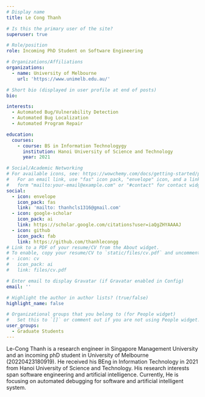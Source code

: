 ```yaml
---
# Display name
title: Le Cong Thanh

# Is this the primary user of the site?
superuser: true

# Role/position
role: Incoming PhD Student on Software Engineering

# Organizations/Affiliations
organizations:
  - name: University of Melbourne
    url: 'https://www.unimelb.edu.au/'

# Short bio (displayed in user profile at end of posts)
bio: 

interests:
  - Automated Bug/Vulnerability Detection
  - Automated Bug Localization
  - Automated Program Repair

education:
  courses:
    - course: BS in Information Technologygy
      institution: Hanoi University of Science and Technology
      year: 2021

# Social/Academic Networking
# For available icons, see: https://wowchemy.com/docs/getting-started/page-builder/#icons
#   For an email link, use "fas" icon pack, "envelope" icon, and a link in the
#   form "mailto:your-email@example.com" or "#contact" for contact widget.
social:
  - icon: envelope
    icon_pack: fas
    link: 'mailto: thanhcls1316@gmail.com'
  - icon: google-scholar
    icon_pack: ai
    link: https://scholar.google.com/citations?user=iaQgZHYAAAAJ
  - icon: github
    icon_pack: fab
    link: https://github.com/thanhlecongg
# Link to a PDF of your resume/CV from the About widget.
# To enable, copy your resume/CV to `static/files/cv.pdf` and uncomment the lines below.
# - icon: cv
#   icon_pack: ai
#   link: files/cv.pdf

# Enter email to display Gravatar (if Gravatar enabled in Config)
email: ''

# Highlight the author in author lists? (true/false)
highlight_name: false

# Organizational groups that you belong to (for People widget)
#   Set this to `[]` or comment out if you are not using People widget.
user_groups:
  - Graduate Students
---
```


Le-Cong Thanh is a research engineer in Singapore Management University and an incoming phD student in University of Melbourne (20220423180919). He received his BEng in Information Technology in 2021 from Hanoi University of Science and Technology. His research interests span software engineering and artificial intelligence. Currently, He is focusing on automated debugging for software and artificial intelligent system.


